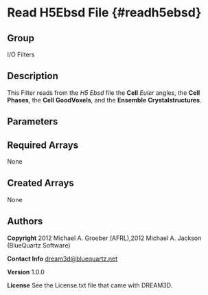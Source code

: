 Read H5Ebsd File {#readh5ebsd}
======

## Group ##
I/O Filters


## Description ##

This Filter reads from the _H5 Ebsd_ file the __Cell__ _Euler_ angles, the __Cell__ __Phases__, the __Cell__ __GoodVoxels__, and the __Ensemble__ __Crystalstructures__.


## Parameters ## 

## Required Arrays ##
None

## Created Arrays ##
None

## Authors ##

**Copyright** 2012 Michael A. Groeber (AFRL),2012 Michael A. Jackson (BlueQuartz Software)

**Contact Info** dream3d@bluequartz.net

**Version** 1.0.0

**License**  See the License.txt file that came with DREAM3D.



